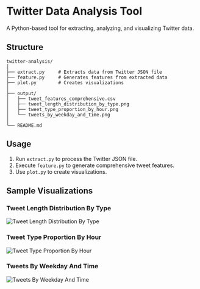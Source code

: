 # Twitter Data Analysis Tool

A Python-based tool for extracting, analyzing, and visualizing Twitter data.

## Structure

```
twitter-analysis/
│
├── extract.py     # Extracts data from Twitter JSON file
├── feature.py     # Generates features from extracted data
├── plot.py        # Creates visualizations
│
├── output/
│   ├── tweet_features_comprehensive.csv
│   ├── tweet_length_distribution_by_type.png
│   ├── tweet_type_proportion_by_hour.png
│   └── tweets_by_weekday_and_time.png
│
└── README.md
```

## Usage

1. Run `extract.py` to process the Twitter JSON file.
2. Execute `feature.py` to generate comprehensive tweet features.
3. Use `plot.py` to create visualizations.

## Sample Visualizations

### Tweet Length Distribution By Type
![Tweet Length Distribution By Type](output/tweet_length_distribution_by_type.png)

### Tweet Type Proportion By Hour
![Tweet Type Proportion By Hour](output/tweet_type_proportion_by_hour.png)

### Tweets By Weekday And Time
![Tweets By Weekday And Time](output/tweets_by_weekday_and_time.png)

